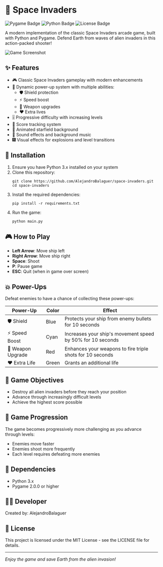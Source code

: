 # 🚀 Space Invaders

![Pygame Badge](https://img.shields.io/badge/Made%20with-Pygame-brightgreen)
![Python Badge](https://img.shields.io/badge/Python-3.x-blue)
![License Badge](https://img.shields.io/badge/License-MIT-yellow)

A modern implementation of the classic Space Invaders arcade game, built with Python and Pygame. Defend Earth from waves of alien invaders in this action-packed shooter!

![Game Screenshot](https://via.placeholder.com/800x400?text=Space+Invaders+Screenshot)

## ✨ Features

- 🎮 Classic Space Invaders gameplay with modern enhancements
- 🌟 Dynamic power-up system with multiple abilities:
  - 🛡️ Shield protection
  - ⚡ Speed boost
  - 🔫 Weapon upgrades
  - ❤️ Extra lives
- 🎚️ Progressive difficulty with increasing levels
- 🎯 Score tracking system
- 🌠 Animated starfield background
- 🎵 Sound effects and background music
- 🎆 Visual effects for explosions and level transitions

## 🔧 Installation

1. Ensure you have Python 3.x installed on your system
2. Clone this repository:
   ```
   git clone https://github.com/AlejandroBalaguer/space-invaders.git
   cd space-invaders
   ```
3. Install the required dependencies:
   ```
   pip install -r requirements.txt
   ```
4. Run the game:
   ```
   python main.py
   ```

## 🎮 How to Play

- **Left Arrow**: Move ship left
- **Right Arrow**: Move ship right
- **Space**: Shoot
- **P**: Pause game
- **ESC**: Quit (when in game over screen)

## 💥 Power-Ups

Defeat enemies to have a chance of collecting these power-ups:

| Power-Up | Color | Effect |
|----------|-------|--------|
| 🛡️ Shield | Blue | Protects your ship from enemy bullets for 10 seconds |
| ⚡ Speed Boost | Cyan | Increases your ship's movement speed by 50% for 10 seconds |
| 🔫 Weapon Upgrade | Red | Enhances your weapons to fire triple shots for 10 seconds |
| ❤️ Extra Life | Green | Grants an additional life |

## 🎯 Game Objectives

- Destroy all alien invaders before they reach your position
- Advance through increasingly difficult levels
- Achieve the highest score possible

## 🔄 Game Progression

The game becomes progressively more challenging as you advance through levels:
- Enemies move faster
- Enemies shoot more frequently
- Each level requires defeating more enemies

## 🧰 Dependencies

- Python 3.x
- Pygame 2.0.0 or higher

## 👨‍💻 Developer

Created by: AlejandroBalaguer

## 📜 License

This project is licensed under the MIT License - see the LICENSE file for details.

---

*Enjoy the game and save Earth from the alien invasion!*
